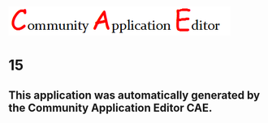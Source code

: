 ![CAE](https://github.com/PhilCAEOrg/CAE-Deployment-Temp/blob/master/img/logo.png)  

15
===================


This application was automatically generated by the Community Application Editor CAE.  
---------------
